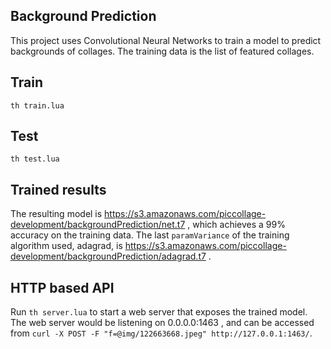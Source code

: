Background Prediction
-----

This project uses Convolutional Neural Networks to train a model to predict backgrounds of collages. The training data is the list of featured collages.

## Train
`th train.lua`

## Test
`th test.lua`

## Trained results
The resulting model is https://s3.amazonaws.com/piccollage-development/backgroundPrediction/net.t7 , which achieves a 99% accuracy on the training data.
The last `paramVariance` of the training algorithm used, adagrad, is https://s3.amazonaws.com/piccollage-development/backgroundPrediction/adagrad.t7 .

## HTTP based API
Run `th server.lua` to start a web server that exposes the trained model. The web server would be listening on 0.0.0.0:1463 , and can be accessed from
`curl -X POST -F "f=@img/122663668.jpeg" http://127.0.0.1:1463/`.

